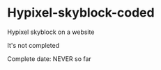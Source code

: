 # Hypixel-skyblock-coded
Hypixel skyblock on a website

It's not completed

Complete date: NEVER so far
